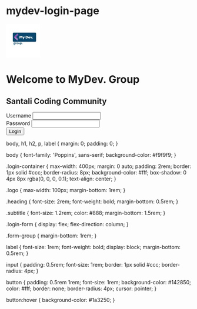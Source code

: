 # mydev-login-page

<!DOCTYPE html>
<html lang="en">
<head>
    <meta charset="UTF-8">
    <meta name="viewport" content="width=device-width, initial-scale=1.0">
    <title>Login Page</title>
    <link rel="stylesheet" href="styles.css">
</head>
<body>
    <div class="login-container">
        <img src="ll.jpeg" alt="Logo" class="logo">
        <h1 class="heading">Welcome to MyDev. Group</h1>
        <h2 class="subtitle">Santali Coding Community</h2>
        <form class="login-form">
            <div class="form-group">
                <label for="username">Username</label>
                <input type="text" id="username" name="username" required>
            </div>
            <div class="form-group">
                <label for="password">Password</label>
                <input type="password" id="password" name="password" required>
            </div>
            <button type="submit">Login</button>
        </form>
    </div>
</body>
</html>


body, h1, h2, p, label {
    margin: 0;
    padding: 0;
}

body {
    font-family: 'Poppins', sans-serif; 
    background-color: #f9f9f9;
}

.login-container {
    max-width: 400px;
    margin: 0 auto;
    padding: 2rem;
    border: 1px solid #ccc;
    border-radius: 8px;
    background-color: #fff;
    box-shadow: 0 4px 8px rgba(0, 0, 0, 0.1);
    text-align: center; 
}

.logo {
    max-width: 100px;
    margin-bottom: 1rem;
}

.heading {
    font-size: 2rem;
    font-weight: bold;
    margin-bottom: 0.5rem;
}

.subtitle {
    font-size: 1.2rem;
    color: #888;
    margin-bottom: 1.5rem;
}

.login-form {
    display: flex;
    flex-direction: column;
}

.form-group {
    margin-bottom: 1rem;
}

label {
    font-size: 1rem;
    font-weight: bold;
    display: block;
    margin-bottom: 0.5rem;
}

input {
    padding: 0.5rem;
    font-size: 1rem;
    border: 1px solid #ccc;
    border-radius: 4px;
}

button {
    padding: 0.5rem 1rem;
    font-size: 1rem;
    background-color: #142850;
    color: #fff;
    border: none;
    border-radius: 4px;
    cursor: pointer;
}

button:hover {
    background-color: #1a3250;
}

